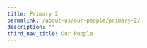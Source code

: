 ```yaml
---
title: Primary 2
permalink: /about-us/our-people/primary-2/
description: ""
third_nav_title: Our People
---
```

